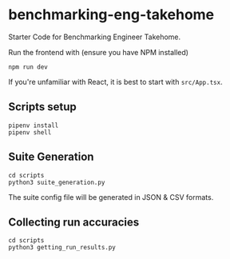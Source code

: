 # benchmarking-eng-takehome

Starter Code for Benchmarking Engineer Takehome.

Run the frontend with (ensure you have NPM installed)

```
npm run dev
```

If you're unfamiliar with React, it is best to start with `src/App.tsx`.

## Scripts setup
```
pipenv install  
pipenv shell 
```

## Suite Generation
```
cd scripts
python3 suite_generation.py
```
The suite config file will be generated in JSON & CSV formats.

## Collecting run accuracies
```
cd scripts
python3 getting_run_results.py
```
